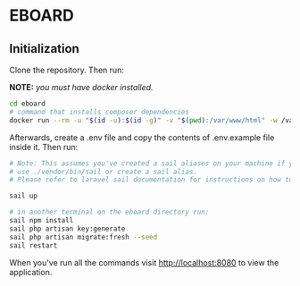 # EBOARD

## Initialization

Clone the repository. Then run:

**NOTE:** _you must have docker installed._

```bash
cd eboard
# command that installs composer dependencies
docker run --rm -u "$(id -u):$(id -g)" -v "$(pwd):/var/www/html" -w /var/www/html \laravelsail/php82-composer:latest composer install --ignore-platform-reqs
```

Afterwards, create a .env file and copy the contents of .env.example file inside it. Then run:

```bash
# Note: This assumes you've created a sail aliases on your machine if you haven't you can
# use ./vendor/bin/sail or create a sail alias.
# Please refer to laravel sail documentation for instructions on how to do this.

sail up

# in another terminal on the eboard directory run:
sail npm install
sail php artisan key:generate
sail php artisan migrate:fresh --seed
sail restart
```

When you've run all the commands visit <http://localhost:8080> to view the application.
